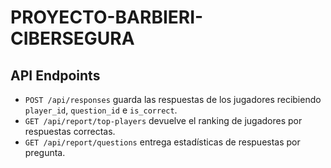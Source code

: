 # PROYECTO-BARBIERI-CIBERSEGURA

## API Endpoints

- `POST /api/responses` guarda las respuestas de los jugadores recibiendo `player_id`, `question_id` e `is_correct`.
- `GET /api/report/top-players` devuelve el ranking de jugadores por respuestas correctas.
- `GET /api/report/questions` entrega estadísticas de respuestas por pregunta.